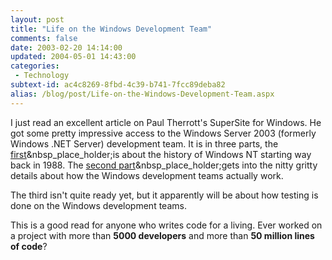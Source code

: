 ```yaml
---
layout: post
title: "Life on the Windows Development Team"
comments: false
date: 2003-02-20 14:14:00
updated: 2004-05-01 14:43:00
categories:
 - Technology
subtext-id: ac4c8269-8fbd-4c39-b741-7fcc89deba82
alias: /blog/post/Life-on-the-Windows-Development-Team.aspx
---
```



I just read an excellent article on Paul Therrott's SuperSite for Windows. He got some pretty impressive access to the Windows Server 2003 (formerly Windows .NET Server) development team. It is in three parts, the [first](http://www.winsupersite.com/reviews/winserver2k3_gold1.asp)&nbsp_place_holder;is about the history of Windows NT starting way back in 1988. The [second part](http://www.winsupersite.com/reviews/winserver2k3_gold2.asp)&nbsp_place_holder;gets into the nitty gritty details about how the Windows development teams actually work.

The third isn't quite ready yet, but it apparently will be about how testing is done on the Windows development teams.

This is a good read for anyone who writes code for a living. Ever worked on a project with more than **5000 developers** and more than **50 million lines of code**?
